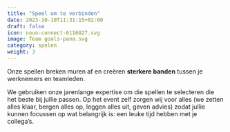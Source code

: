 ```yaml
---
title: "Speel om te verbinden"
date: 2023-10-10T11:31:15+02:00
draft: false
icon: noun-connect-6116027.svg
image: Team goals-pana.svg
category: spelen
weight: 3
---
```


Onze spellen breken muren af en creëren **sterkere banden** tussen je werknemers en teamleden.

<!--more-->

We gebruiken onze jarenlange expertise om die spellen te selecteren die het beste bij jullie passen. Op het event zelf zorgen wij voor alles (we zetten alles klaar, bergen alles op, leggen alles uit, geven advies) zodat jullie kunnen focussen op wat belangrijk is: een leuke tijd hebben met je collega’s.
